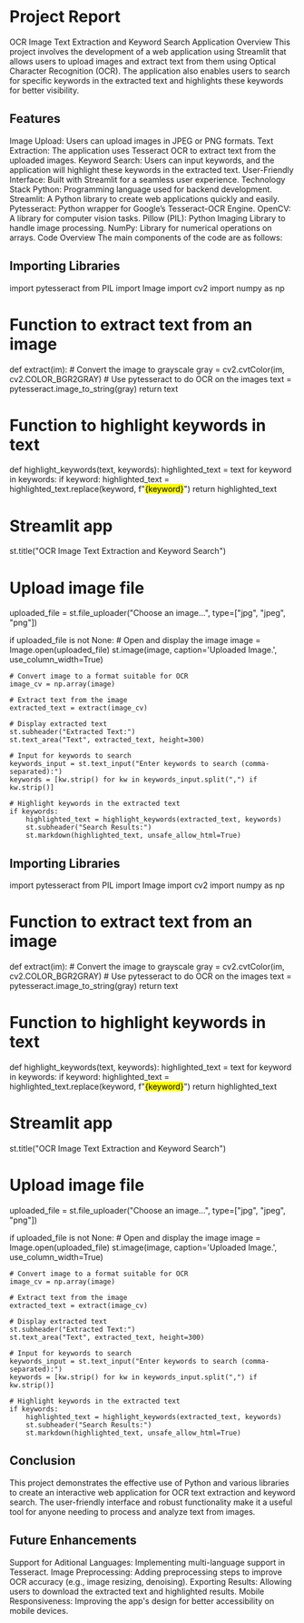 # Project Report

OCR Image Text Extraction and Keyword Search Application
Overview
This project involves the development of a web application using Streamlit that allows users to upload images and extract text from them using Optical Character Recognition (OCR). The application also enables users to search for specific keywords in the extracted text and highlights these keywords for better visibility.




## Features
Image Upload: Users can upload images in JPEG or PNG formats.
Text Extraction: The application uses Tesseract OCR to extract text from the uploaded images.
Keyword Search: Users can input keywords, and the application will highlight these keywords in the extracted text.
User-Friendly Interface: Built with Streamlit for a seamless user experience.
Technology Stack
Python: Programming language used for backend development.
Streamlit: A Python library to create web applications quickly and easily.
Pytesseract: Python wrapper for Google’s Tesseract-OCR Engine.
OpenCV: A library for computer vision tasks.
Pillow (PIL): Python Imaging Library to handle image processing.
NumPy: Library for numerical operations on arrays.
Code Overview
The main components of the code are as follows:
## Importing Libraries

import pytesseract
from PIL import Image
import cv2
import numpy as np

# Function to extract text from an image
def extract(im):
    # Convert the image to grayscale
    gray = cv2.cvtColor(im, cv2.COLOR_BGR2GRAY)
    # Use pytesseract to do OCR on the images
    text = pytesseract.image_to_string(gray)
    return text

# Function to highlight keywords in text
def highlight_keywords(text, keywords):
    highlighted_text = text
    for keyword in keywords:
        if keyword:
            highlighted_text = highlighted_text.replace(keyword, f"<mark>{keyword}</mark>")
    return highlighted_text

# Streamlit app
st.title("OCR Image Text Extraction and Keyword Search")

# Upload image file
uploaded_file = st.file_uploader("Choose an image...", type=["jpg", "jpeg", "png"])

if uploaded_file is not None:
    # Open and display the image
    image = Image.open(uploaded_file)
    st.image(image, caption='Uploaded Image.', use_column_width=True)


    # Convert image to a format suitable for OCR
    image_cv = np.array(image)
    
    # Extract text from the image
    extracted_text = extract(image_cv)
    
    # Display extracted text
    st.subheader("Extracted Text:")
    st.text_area("Text", extracted_text, height=300)

    # Input for keywords to search
    keywords_input = st.text_input("Enter keywords to search (comma-separated):")
    keywords = [kw.strip() for kw in keywords_input.split(",") if kw.strip()]

    # Highlight keywords in the extracted text
    if keywords:
        highlighted_text = highlight_keywords(extracted_text, keywords)
        st.subheader("Search Results:")
        st.markdown(highlighted_text, unsafe_allow_html=True)
## Importing Libraries

import pytesseract
from PIL import Image
import cv2
import numpy as np

# Function to extract text from an image
def extract(im):
    # Convert the image to grayscale
    gray = cv2.cvtColor(im, cv2.COLOR_BGR2GRAY)
    # Use pytesseract to do OCR on the images
    text = pytesseract.image_to_string(gray)
    return text

# Function to highlight keywords in text
def highlight_keywords(text, keywords):
    highlighted_text = text
    for keyword in keywords:
        if keyword:
            highlighted_text = highlighted_text.replace(keyword, f"<mark>{keyword}</mark>")
    return highlighted_text

# Streamlit app
st.title("OCR Image Text Extraction and Keyword Search")

# Upload image file
uploaded_file = st.file_uploader("Choose an image...", type=["jpg", "jpeg", "png"])

if uploaded_file is not None:
    # Open and display the image
    image = Image.open(uploaded_file)
    st.image(image, caption='Uploaded Image.', use_column_width=True)


    # Convert image to a format suitable for OCR
    image_cv = np.array(image)
    
    # Extract text from the image
    extracted_text = extract(image_cv)
    
    # Display extracted text
    st.subheader("Extracted Text:")
    st.text_area("Text", extracted_text, height=300)

    # Input for keywords to search
    keywords_input = st.text_input("Enter keywords to search (comma-separated):")
    keywords = [kw.strip() for kw in keywords_input.split(",") if kw.strip()]

    # Highlight keywords in the extracted text
    if keywords:
        highlighted_text = highlight_keywords(extracted_text, keywords)
        st.subheader("Search Results:")
        st.markdown(highlighted_text, unsafe_allow_html=True)
## Conclusion

This project demonstrates the effective use of Python and various libraries to create an interactive web application for OCR text extraction and keyword search. The user-friendly interface and robust functionality make it a useful tool for anyone needing to process and analyze text from images.
## Future Enhancements
Support for Aditional Languages: Implementing multi-language support in Tesseract.
Image Preprocessing: Adding preprocessing steps to improve OCR accuracy (e.g., image resizing, denoising).
Exporting Results: Allowing users to download the extracted text and highlighted results.
Mobile Responsiveness: Improving the app's design for better accessibility on mobile devices.
